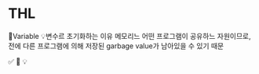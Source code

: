 # THL
📍Variable
💡변수르 초기화하는 이유
메모리느 어떤 프로그램이 공유하느 자원이므로,
전에 다른 프로그램에 의해 저장된
garbage value가 남아있을 수 있기 때문



✅
🥑
💡
